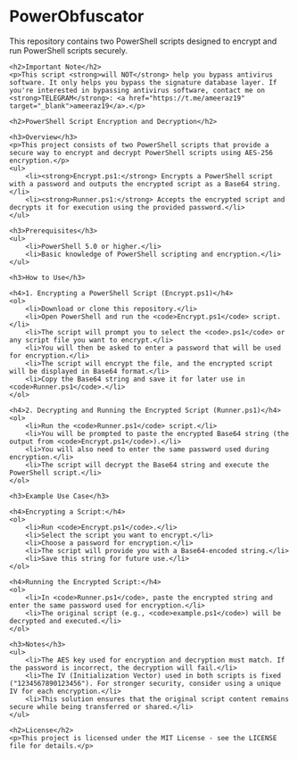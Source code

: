 <!DOCTYPE html>
<html lang="en">
<head>
    <meta charset="UTF-8">
    <meta name="viewport" content="width=device-width, initial-scale=1.0">
    <title>PowerObfuscator README</title>
</head>
<body>
    <h1>PowerObfuscator</h1>
    <p>This repository contains two PowerShell scripts designed to encrypt and run PowerShell scripts securely.</p>

    <h2>Important Note</h2>
    <p>This script <strong>will NOT</strong> help you bypass antivirus software. It only helps you bypass the signature database layer. If you're interested in bypassing antivirus software, contact me on <strong>TELEGRAM</strong>: <a href="https://t.me/ameeraz19" target="_blank">ameeraz19</a>.</p>

    <h2>PowerShell Script Encryption and Decryption</h2>

    <h3>Overview</h3>
    <p>This project consists of two PowerShell scripts that provide a secure way to encrypt and decrypt PowerShell scripts using AES-256 encryption.</p>
    <ul>
        <li><strong>Encrypt.ps1:</strong> Encrypts a PowerShell script with a password and outputs the encrypted script as a Base64 string.</li>
        <li><strong>Runner.ps1:</strong> Accepts the encrypted script and decrypts it for execution using the provided password.</li>
    </ul>

    <h3>Prerequisites</h3>
    <ul>
        <li>PowerShell 5.0 or higher.</li>
        <li>Basic knowledge of PowerShell scripting and encryption.</li>
    </ul>

    <h3>How to Use</h3>

    <h4>1. Encrypting a PowerShell Script (Encrypt.ps1)</h4>
    <ol>
        <li>Download or clone this repository.</li>
        <li>Open PowerShell and run the <code>Encrypt.ps1</code> script.</li>
        <li>The script will prompt you to select the <code>.ps1</code> or any script file you want to encrypt.</li>
        <li>You will then be asked to enter a password that will be used for encryption.</li>
        <li>The script will encrypt the file, and the encrypted script will be displayed in Base64 format.</li>
        <li>Copy the Base64 string and save it for later use in <code>Runner.ps1</code>.</li>
    </ol>

    <h4>2. Decrypting and Running the Encrypted Script (Runner.ps1)</h4>
    <ol>
        <li>Run the <code>Runner.ps1</code> script.</li>
        <li>You will be prompted to paste the encrypted Base64 string (the output from <code>Encrypt.ps1</code>).</li>
        <li>You will also need to enter the same password used during encryption.</li>
        <li>The script will decrypt the Base64 string and execute the PowerShell script.</li>
    </ol>

    <h3>Example Use Case</h3>

    <h4>Encrypting a Script:</h4>
    <ol>
        <li>Run <code>Encrypt.ps1</code>.</li>
        <li>Select the script you want to encrypt.</li>
        <li>Choose a password for encryption.</li>
        <li>The script will provide you with a Base64-encoded string.</li>
        <li>Save this string for future use.</li>
    </ol>

    <h4>Running the Encrypted Script:</h4>
    <ol>
        <li>In <code>Runner.ps1</code>, paste the encrypted string and enter the same password used for encryption.</li>
        <li>The original script (e.g., <code>example.ps1</code>) will be decrypted and executed.</li>
    </ol>

    <h3>Notes</h3>
    <ul>
        <li>The AES key used for encryption and decryption must match. If the password is incorrect, the decryption will fail.</li>
        <li>The IV (Initialization Vector) used in both scripts is fixed ("1234567890123456"). For stronger security, consider using a unique IV for each encryption.</li>
        <li>This solution ensures that the original script content remains secure while being transferred or shared.</li>
    </ul>

    <h2>License</h2>
    <p>This project is licensed under the MIT License - see the LICENSE file for details.</p>
</body>
</html>
